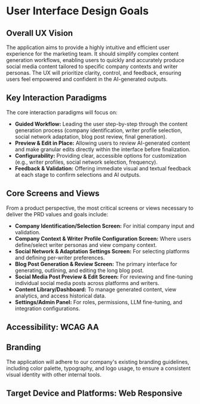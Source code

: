 # User Interface Design Goals

## Overall UX Vision

The application aims to provide a highly intuitive and efficient user experience for the marketing team. It should simplify complex content generation workflows, enabling users to quickly and accurately produce social media content tailored to specific company contexts and writer personas. The UX will prioritize clarity, control, and feedback, ensuring users feel empowered and confident in the AI-generated outputs.

## Key Interaction Paradigms

The core interaction paradigms will focus on:
* **Guided Workflow:** Leading the user step-by-step through the content generation process (company identification, writer profile selection, social network adaptation, blog post review, final generation).
* **Preview & Edit in Place:** Allowing users to review AI-generated content and make granular edits directly within the interface before finalization.
* **Configurability:** Providing clear, accessible options for customization (e.g., writer profiles, social network selection, frequency).
* **Feedback & Validation:** Offering immediate visual and textual feedback at each stage to confirm selections and AI outputs.

## Core Screens and Views

From a product perspective, the most critical screens or views necessary to deliver the PRD values and goals include:
* **Company Identification/Selection Screen:** For initial company input and validation.
* **Company Context & Writer Profile Configuration Screen:** Where users define/select writer personas and view company context.
* **Social Network & Adaptation Settings Screen:** For selecting platforms and defining per-writer preferences.
* **Blog Post Generation & Review Screen:** The primary interface for generating, outlining, and editing the long blog post.
* **Social Media Post Preview & Edit Screen:** For reviewing and fine-tuning individual social media posts across platforms and writers.
* **Content Library/Dashboard:** To manage generated content, view analytics, and access historical data.
* **Settings/Admin Panel:** For roles, permissions, LLM fine-tuning, and integration configurations.

## Accessibility: WCAG AA

## Branding

The application will adhere to our company's existing branding guidelines, including color palette, typography, and logo usage, to ensure a consistent visual identity with other internal tools.

## Target Device and Platforms: Web Responsive
